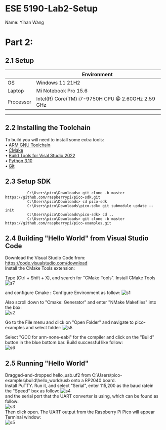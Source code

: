 # ESE 5190-Lab2-Setup
Name: Yihan Wang



# Part 2:
## 2.1 Setup
|  | Environment|
|---    |---|
| OS    |    Windows 11 21H2|
|Laptop | Mi Notebook Pro 15.6 |
|Processor | Intel(R) Core(TM) i7-9750H CPU @ 2.60GHz   2.59 GHz |

***
## 2.2 Installing the Toolchain
To build you will need to install some extra tools:<br/>
• [ARM GNU Toolchain](https://developer.arm.com/downloads/-/arm-gnu-toolchain-downloads)<br/>
• [CMake](https://cmake.org/download/)<br/>
• [Build Tools for Visal Studio 2022](https://visualstudio.microsoft.com/downloads/#build-tools-for-visual-studio-2022)<br/>
• [Python 3.10](https://www.python.org/downloads/windows/)<br/>
• [Git](https://git-scm.com/download/win)<br/>

## 2.3 Setup SDK
        
              C:\Users\pico\Downloads> git clone -b master https://github.com/raspberrypi/pico-sdk.git
              C:\Users\pico\Downloads> cd pico-sdk
              C:\Users\pico\Downloads\pico-sdk> git submodule update --init
              C:\Users\pico\Downloads\pico-sdk> cd ..
              C:\Users\pico\Downloads> git clone -b master https://github.com/raspberrypi/pico-examples.git

## 2.4 Building "Hello World" from Visual Studio Code
              
Download the Visual Studio Code from: <br/>
https://code.visualstudio.com/download
<br/>
Install the CMake Tools extension:<br/>

Type (Ctrl + Shift + X), and search for "CMake Tools". Install CMake Tools 
![s7](https://user-images.githubusercontent.com/113371324/195966339-d76ef7e2-9641-4eb0-9954-c9ba8655e459.png)

and configure Cmake : Configure Environment as follow:
![s1](https://user-images.githubusercontent.com/113371324/195964834-e23c2a29-9e0c-475b-9e44-85c534594ee9.png)

Also scroll down to "Cmake: Generator" and enter "NMake Makefiles" into the box:<br/>
![s2](https://user-images.githubusercontent.com/113371324/195964868-ddceed44-f49c-486e-bac1-310280c0c62b.png)


Go to the File menu and click on "Open Folder" and navigate to pico-examples and select folder:
![s8](https://user-images.githubusercontent.com/113371324/195966434-63a3fa9b-ff29-4357-8200-013cca1ca451.png)

Select "GCC for arm-none-eabi" for the compiler and click on the "Build" button in the blue bottom bar. 
Build successful like follow: <br/>
![s6](https://user-images.githubusercontent.com/113371324/195965875-2d09dd65-88bc-4d70-afaf-592845df5d13.png)


## 2.5 Running "Hello World"
Dragged-and-dropped hello_usb.uf2 from C:\Users\pico-examples\build\hello_world\usb onto a RP2040 board. <br/>
Install PuTTY. Run it, and select "Serial", enter 115,200 as the baud ratein the "Speed" box as follow:
![s4](https://user-images.githubusercontent.com/113371324/195965252-77794e74-b7e7-499a-9c25-9cb135a26b05.png)
<br/>
and the serial port that the UART converter is using, which can be found as follow:<br/>
![s3](https://user-images.githubusercontent.com/113371324/195965219-f6cb7619-9947-4da6-89ba-cf7beae56727.png)
<br/>
Then click open. The UART output from the Raspberry Pi Pico will appear Terminal window:<br/>
![s5](https://user-images.githubusercontent.com/113371324/195965279-be67b4db-6c18-4354-8073-65ce5e54747e.png)



